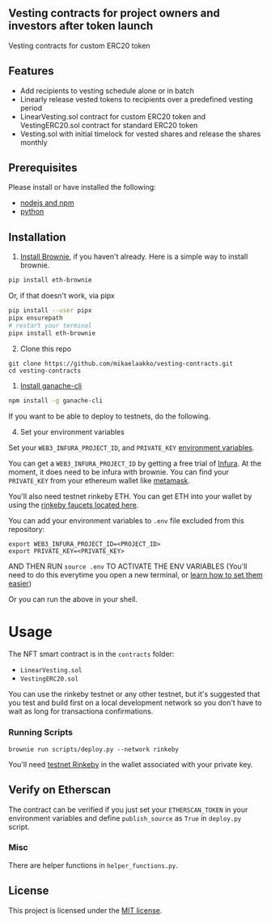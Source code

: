## Vesting contracts for project owners and investors after token launch
Vesting contracts for custom ERC20 token

## Features

- Add recipients to vesting schedule alone or in batch
- Linearly release vested tokens to recipients over a predefined vesting period
- LinearVesting.sol contract for custom ERC20 token and VestingERC20.sol contract for standard ERC20 token
- Vesting.sol with initial timelock for vested shares and release the shares monthly


## Prerequisites

Please install or have installed the following:

- [nodejs and npm](https://nodejs.org/en/download/)
- [python](https://www.python.org/downloads/)
## Installation

1. [Install Brownie](https://eth-brownie.readthedocs.io/en/stable/install.html), if you haven't already. Here is a simple way to install brownie.

```bash
pip install eth-brownie
```
Or, if that doesn't work, via pipx
```bash
pip install --user pipx
pipx ensurepath
# restart your terminal
pipx install eth-brownie
```

2. Clone this repo
```
git clone https://github.com/mikaelaakko/vesting-contracts.git
cd vesting-contracts
```

1. [Install ganache-cli](https://www.npmjs.com/package/ganache-cli)

```bash
npm install -g ganache-cli
```

If you want to be able to deploy to testnets, do the following. 

4. Set your environment variables

Set your `WEB3_INFURA_PROJECT_ID`, and `PRIVATE_KEY` [environment variables](https://www.twilio.com/blog/2017/01/how-to-set-environment-variables.html). 

You can get a `WEB3_INFURA_PROJECT_ID` by getting a free trial of [Infura](https://infura.io/). At the moment, it does need to be infura with brownie. You can find your `PRIVATE_KEY` from your ethereum wallet like [metamask](https://metamask.io/). 

You'll also need testnet rinkeby ETH. You can get ETH into your wallet by using the [rinkeby faucets located here](https://docs.chain.link/docs/link-token-contracts#rinkeby).

You can add your environment variables to `.env` file excluded from this repository:

```
export WEB3_INFURA_PROJECT_ID=<PROJECT_ID>
export PRIVATE_KEY=<PRIVATE_KEY>
```

AND THEN RUN `source .env` TO ACTIVATE THE ENV VARIABLES
(You'll need to do this everytime you open a new terminal, or [learn how to set them easier](https://www.twilio.com/blog/2017/01/how-to-set-environment-variables.html))


Or you can run the above in your shell. 


# Usage

The NFT smart contract is in the `contracts` folder: 
- `LinearVesting.sol`
- `VestingERC20.sol`

You can use the rinkeby testnet or any other testnet, but it's suggested that you test and build first on a local development network so you don't have to wait as long for transactiona confirmations. 

### Running Scripts

```
brownie run scripts/deploy.py --network rinkeby
```

You'll need [testnet Rinkeby](https://faucet.rinkeby.io/) in the wallet associated with your private key. 


## Verify on Etherscan

 The contract can be verified if you just set your `ETHERSCAN_TOKEN` in your environment variables and define `publish_source` as `True` in `deploy.py` script. 

### Misc
There are helper functions in `helper_functions.py`.

## License

This project is licensed under the [MIT license](LICENSE).
